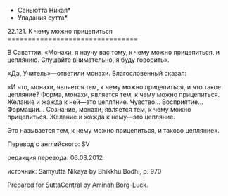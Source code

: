 * Саньютта Никая*
* Упадания сутта*

22\.121\. К чему можно прицепиться
\=\=\=\=\=\=\=\=\=\=\=\=\=\=\=\=\=\=\=\=\=\=\=\=\=\=\=\=\=\=\=\=

В Саваттхи\. «Монахи, я научу вас тому, к чему можно прицепиться, и цеплянию\. Слушайте внимательно, я буду говорить»\.

«Да, Учитель»—ответили монахи\. Благословенный сказал:

«И что, монахи, является тем, к чему можно прицепиться, и что такое цепляние? Форма, монахи, является тем, к чему можно прицепиться\. Желание и жажда к ней—это цепляние\. Чувство… Восприятие… Формации… Сознание, монахи, является тем, к чему можно прицепиться\. Желание и жажда к нему—это цепляние\.

Это называется тем, к чему можно прицепиться, и таково цепляние»\.

Перевод с английского: SV

редакция перевода: 06\.03\.2012

источник: Samyutta Nikaya by Bhikkhu Bodhi, p\. 970

Prepared for SuttaCentral by Aminah Borg\-Luck\.